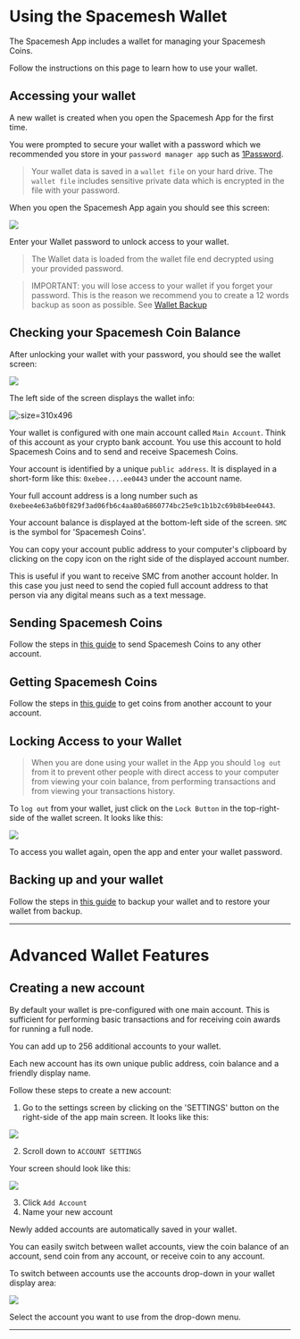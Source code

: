 # Using the Spacemesh Wallet

The Spacemesh App includes a wallet for managing your Spacemesh Coins.

Follow the instructions on this page to learn how to use your wallet.

## Accessing your wallet

A new wallet is created when you open the Spacemesh App for the first time.

You were prompted to secure your wallet with a password which we recommended you store in your `password manager app` such as [1Password](https://1password.com).

> Your wallet data is saved in a `wallet file` on your hard drive. The `wallet file` includes sensitive private data which is encrypted in the file with your password.

When you open the Spacemesh App again you should see this screen:

![](images/v1.0/unlock_wallet.png)

Enter your Wallet password to unlock access to your wallet.

> The Wallet data is loaded from the wallet file end decrypted using your provided password.

> IMPORTANT: you will lose access to your wallet if you forget your password. This is the reason we recommend you to create a 12 words backup as soon as possible. See [Wallet Backup](#)

## Checking your Spacemesh Coin Balance

After unlocking your wallet with your password, you should see the wallet screen:

![](images/v1.0/wallet_screen.png)

The left side of the screen displays the wallet info:

![](images/v1.0/wallet_details.png ':size=310x496')

Your wallet is configured with one main account called `Main Account`. Think of this account as your crypto bank account. You use this account to hold Spacemesh Coins and to send and receive Spacemesh Coins.

Your account is identified by a unique `public address`. It is displayed in a short-form like this: `0xebee....ee0443` under the account name.

Your full account address is a long number such as `0xebee4e63a6b0f829f3ad06fb6c4aa80a6860774bc25e9c1b1b2c69b8b4ee0443`.

Your account balance is displayed at the bottom-left side of the screen. `SMC` is the symbol for 'Spacemesh Coins'.

You can copy your account public address to your computer's clipboard by clicking on the copy icon on the right side of the displayed  account number.

This is useful if you want to receive SMC from another account holder. In this case you just need to send the copied full account address to that person via any digital means such as a text message.


## Sending Spacemesh Coins
Follow the steps in [this guide](send_coin.md) to send Spacemesh Coins to any other account.

## Getting Spacemesh Coins
Follow the steps in [this guide](get_coin.md) to get coins from another account to your account.

## Locking Access to your Wallet

> When you are done using your wallet in the App you should `log out` from it to prevent other people with direct access to your computer from viewing your coin balance, from performing transactions and from viewing your transactions history.  

To `log out` from your wallet, just click on the `Lock Button` in the top-right-side of the wallet screen. It looks like this:

![](images/v1.0/lock_button.png)

To access you wallet again, open the app and enter your wallet password.

## Backing up and your wallet
Follow the steps in [this guide](backup.md) to backup your wallet and to restore your wallet from backup.

---

# Advanced Wallet Features

## Creating a new account

By default your wallet is pre-configured with one main account. This is sufficient for performing basic transactions and for receiving coin awards for running a full node.

You can add up to 256 additional accounts to your wallet.

Each new account has its own unique public address, coin balance and a friendly display name.

Follow these steps to create a new account:

1. Go to the settings screen by clicking on the 'SETTINGS' button on the right-side of the app main screen. It looks like this:

![](images/v1.0/settings_button.png)

2. Scroll down to `ACCOUNT SETTINGS`

Your screen should look like this:

![](images/v1.0/account_settings.png)

3. Click `Add Account`
3. Name your new account


Newly added accounts are automatically saved in your wallet.

You can easily switch between wallet accounts, view the coin balance of an account, send coin from any account, or receive coin to any account.

To switch between accounts use the accounts drop-down in your wallet display area:

![](images/v1.0/wallet_accounts.png)

Select the account you want to use from the drop-down menu.


---   
